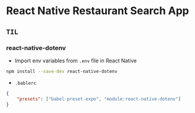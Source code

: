 # React Native Restaurant Search App

## `TIL`

### react-native-dotenv

-   Import env variables from `.env` file in React Native

```bash
npm install --save-dev react-native-dotenv
```

-   `.bablerc`

```json
{
    "presets": ["babel-preset-expo", "module:react-native-dotenv"]
}
```
